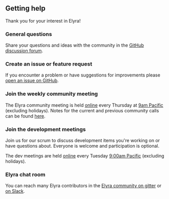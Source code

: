 <!--
{% comment %}
Copyright 2018-2025 Elyra Authors

Licensed under the Apache License, Version 2.0 (the "License");
you may not use this file except in compliance with the License.
You may obtain a copy of the License at

http://www.apache.org/licenses/LICENSE-2.0

Unless required by applicable law or agreed to in writing, software
distributed under the License is distributed on an "AS IS" BASIS,
WITHOUT WARRANTIES OR CONDITIONS OF ANY KIND, either express or implied.
See the License for the specific language governing permissions and
limitations under the License.
{% endcomment %}
-->
## Getting help

Thank you for your interest in Elyra!

### General questions

Share your questions and ideas with the community in the [GitHub discussion forum](https://github.com/elyra-ai/elyra/discussions). 

### Create an issue or feature request

If you encounter a problem or have suggestions for improvements please [open an issue on GitHub](https://github.com/elyra-ai/elyra/issues).

### Join the weekly community meeting

The Elyra community meeting is held [online](https://ibm.webex.com/meet/akchin) every Thursday at [9am Pacific](https://www.thetimezoneconverter.com/?t=9%3A00%20am&tz=San%20Francisco&) (excluding holidays). Notes for the current and previous community calls can be found [here](https://hackmd.io/SgvSqrWWR2248mCw2BZ5gg?both).

### Join the development meetings

Join us for our scrum to discuss development items you're working on or have questions about. Everyone is welcome and participation is optional.

The dev meetings are held [online](https://ibm.webex.com/meet/akchin) every Tuesday [9:00am Pacific](https://www.thetimezoneconverter.com/?t=9%3A00%20am&tz=San%20Francisco&) (excluding holidays).

### Elyra chat room
You can reach many Elyra contributors in the [Elyra community on gitter](https://gitter.im/elyra-ai/community) or [on Slack](https://join.slack.com/t/elyra-ai/shared_invite/zt-1r0hxdgz5-X8WFqCvHv5R0U8opD4kpqA).

